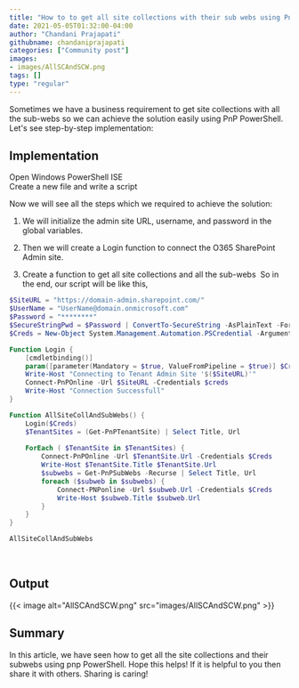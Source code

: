 ```yaml
---
title: "How to to get all site collections with their sub webs using PnP PowerShell?"
date: 2021-05-05T01:32:00-04:00
author: "Chandani Prajapati"
githubname: chandaniprajapati
categories: ["Community post"]
images:
- images/AllSCAndSCW.png
tags: []
type: "regular"
---
```


Sometimes we have a business requirement to get site collections with
all the sub-webs so we can achieve the solution easily using PnP
PowerShell.
Let's see step-by-step implementation:

## Implementation 

Open Windows PowerShell ISE\
Create a new file and write a script

Now we will see all the steps which we required to achieve the solution:

1.  We will initialize the admin site URL, username, and password in the
global variables.

2.  Then we will create a Login function to connect the O365 SharePoint
Admin site.

3.  Create a function to get all site collections and all the sub-webs 
So in the end, our script will be like this,
 

```powershell
$SiteURL = "https://domain-admin.sharepoint.com/"
$UserName = "UserName@domain.onmicrosoft.com"
$Password = "********"
$SecureStringPwd = $Password | ConvertTo-SecureString -AsPlainText -Force 
$Creds = New-Object System.Management.Automation.PSCredential -ArgumentList $UserName, $SecureStringPwd

Function Login {
    [cmdletbinding()]
    param([parameter(Mandatory = $true, ValueFromPipeline = $true)] $Creds)
    Write-Host "Connecting to Tenant Admin Site '$($SiteURL)'" 
    Connect-PnPOnline -Url $SiteURL -Credentials $creds
    Write-Host "Connection Successfull"
}

Function AllSiteCollAndSubWebs() {
    Login($Creds)
    $TenantSites = (Get-PnPTenantSite) | Select Title, Url       
       
    ForEach ( $TenantSite in $TenantSites) { 
        Connect-PnPOnline -Url $TenantSite.Url -Credentials $Creds
        Write-Host $TenantSite.Title $TenantSite.Url
        $subwebs = Get-PnPSubWebs -Recurse | Select Title, Url
        foreach ($subweb in $subwebs) { 
            Connect-PNPonline -Url $subweb.Url -Credentials $Creds
            Write-Host $subweb.Title $subweb.Url 
        }  
    }
}

AllSiteCollAndSubWebs
```
 
## Output

{{< image alt="AllSCAndSCW.png" src="images/AllSCAndSCW.png" >}}
 

## Summary

In this article, we have seen how to get all the site collections and
their subwebs using pnp PowerShell.
Hope this helps! If it is helpful to you then share it with others.
Sharing is caring!
